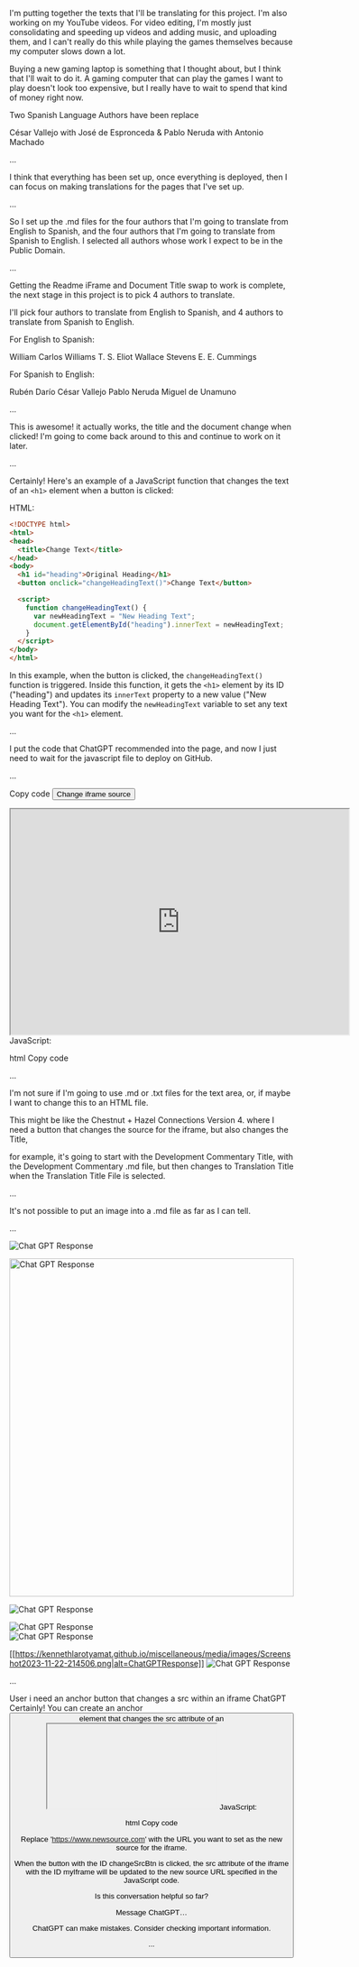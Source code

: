 I'm putting together the texts that I'll be translating for 
this project. I'm also working on my YouTube videos. For video
editing, I'm mostly just consolidating and speeding up videos
and adding music, and uploading them, and I can't really do this
while playing the games themselves because my computer slows down
a lot.

Buying a new gaming laptop is something that I thought about, but
I think that I'll wait to do it. A gaming computer that can play
the games I want to play doesn't look too expensive, but I really
have to wait to spend that kind of money right now.


Two Spanish Language Authors have been replace

César Vallejo with José de Espronceda
& 
Pablo Neruda with Antonio Machado

...

I think that everything has been set up, once everything is
deployed, then I can focus on making translations for the
pages that I've set up.

...

So I set up the .md files for the four authors that I'm going
to translate from English to Spanish, and the four authors
that I'm going to translate from Spanish to English. I selected
all authors whose work I expect to be in the Public Domain.

...

Getting the Readme iFrame and Document Title swap to work is complete,
the next stage in this project is to pick 4 authors to translate.

I'll pick four authors to translate from English to Spanish,
and 4 authors to translate from Spanish to English.

For English to Spanish:

William Carlos Williams
T. S. Eliot
Wallace Stevens
E. E. Cummings

For Spanish to English:

Rubén Darío
César Vallejo
Pablo Neruda
Miguel de Unamuno

...

This is awesome! it actually works, the title and the document
change when clicked! I'm going to come back around to this and
continue to work on it later.

...

Certainly! Here's an example of a JavaScript function that changes the text of an `<h1>` element when a button is clicked:

HTML:
```html
<!DOCTYPE html>
<html>
<head>
  <title>Change Text</title>
</head>
<body>
  <h1 id="heading">Original Heading</h1>
  <button onclick="changeHeadingText()">Change Text</button>

  <script>
    function changeHeadingText() {
      var newHeadingText = "New Heading Text";
      document.getElementById("heading").innerText = newHeadingText;
    }
  </script>
</body>
</html>
```

In this example, when the button is clicked, the `changeHeadingText()` function is triggered. Inside this function, it gets the `<h1>` element by its ID ("heading") and updates its `innerText` property to a new value ("New Heading Text"). You can modify the `newHeadingText` variable to set any text you want for the `<h1>` element.

...

I put the code that ChatGPT recommended into the page, and now
I just need to wait for the javascript file to deploy on GitHub.

...

Copy code
<button id="changeSrcBtn">Change iframe source</button>
<iframe id="myIframe" src="https://www.example.com" width="600" height="400"></iframe>
JavaScript:

html
Copy code
<script>
  document.getElementById('changeSrcBtn').addEventListener('click', function() {
    var newSource = 'https://www.newsource.com'; // Replace this URL with your desired source
    
    var iframe = document.getElementById('myIframe');
    iframe.src = newSource;
  });
</script>

...

I'm not sure if I'm going to use .md or .txt files for the text area, or, if maybe I want to change this to an HTML file.

This might be like the Chestnut + Hazel Connections Version 4. where I need a button that changes the source for the iframe, but also
changes the Title,

for example, it's going to start with the Development Commentary Title, with the Development Commentary .md file, 
but then changes to Translation Title when the Translation Title File is selected.

...

It's not possible to put an image into a .md file as far as I can tell.

...

![Chat GPT Response](https://kennethlarotyamat.github.io/miscellaneous/media/images/Screenshot2023-11-22-214506.png)

<img src="https://kennethlarotyamat.github.io/miscellaneous/media/images/Screenshot2023-11-22-214506.png" alt="Chat GPT Response" width="100%" height="600">

![Chat GPT Response](https://kennethlarotyamat.github.io/miscellaneous/media/images/Screenshot2023-11-22-214506.png|alt=ChatGPTResponse)  

![Chat GPT Response](https://kennethlarotyamat.github.io/miscellaneous/media/images/Screenshot2023-11-22-214506.png)  
![Chat GPT Response](https://kennethlarotyamat.github.io/miscellaneous/media/images/Screenshot2023-11-22-214506.png|alt=ChatGPTResponse)  

[[https://kennethlarotyamat.github.io/miscellaneous/media/images/Screenshot2023-11-22-214506.png|alt=ChatGPTResponse]]
![Chat GPT Response](https://kennethlarotyamat.github.io/miscellaneous/media/images/Screenshot2023-11-22-214506.png "Chat GPT Response")

...

User
i need an anchor button that changes a src within an iframe
ChatGPT
Certainly! You can create an anchor <button> element that changes the src attribute of an <iframe> using JavaScript. Here's an example:

HTML:

html
Copy code
<button id="changeSrcBtn">Change iframe source</button>
<iframe id="myIframe" src="https://www.example.com" width="600" height="400"></iframe>
JavaScript:

html
Copy code
<script>
  document.getElementById('changeSrcBtn').addEventListener('click', function() {
    var newSource = 'https://www.newsource.com'; // Replace this URL with your desired source
    
    var iframe = document.getElementById('myIframe');
    iframe.src = newSource;
  });
</script>
Replace 'https://www.newsource.com' with the URL you want to set as the new source for the iframe.

When the button with the ID changeSrcBtn is clicked, the src attribute of the iframe with the ID myIframe will be updated to the new source URL specified in the JavaScript code.





Is this conversation helpful so far?



Message ChatGPT…

ChatGPT can make mistakes. Consider checking important information.

...